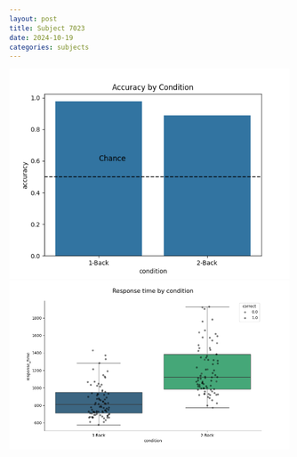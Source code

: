 ```yaml
---
layout: post
title: Subject 7023
date: 2024-10-19
categories: subjects
---
```


![](data/7023/run-9/7023_ATS_acc.png)
![](data/7023/run-9/7023_ATS_rt.png)
